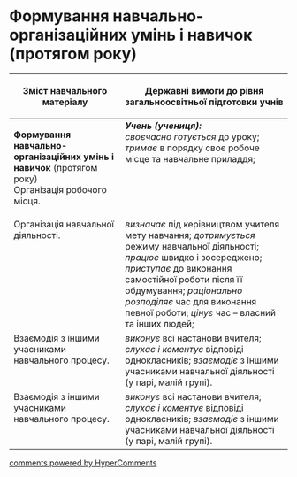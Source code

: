 <div id="hypercomments_widget" class="js-hypercomments-widget invisible"></div>

# Формування навчально-організаційних умінь і навичок (протягом року) 

<table>
<thead>
  <tr>
    <th width="40%" align="center"><p>Зміст навчального матеріалу</p></td>
    <th width="60%" align="center"><p>Державні вимоги до рівня загальноосвітньої підготовки учнів</p></td>
  </tr>
</thead>
<tbody>
  <tr>
    <td width="40%" style="vertical-align:top !important;">
    <p><b>Формування навчально-організаційних умінь і навичок</b> (протягом року)<br>
Організація робочого місця.</td>
    <td width="60%" style="vertical-align:top !important;">
<i><b>Учень (учениця):</b></i><br>
<i>своєчасно готується</i> до уроку; <i>тримає</i> в порядку своє робоче місце та навчальне приладдя;  </td>
  </tr>
  <tr>
    <td width="40%" style="vertical-align:top !important;">
Організація навчальної діяльності.</td>
    <td width="60%" style="vertical-align:top !important;">
<i>визначає</i> під керівництвом учителя мету навчання; <i>дотримується</i> режиму навчальної діяльності; <i>працює</i> швидко і зосереджено; <i>приступає</i> до виконання самостійної роботи після її обдумування; <i>раціонально розподіляє</i> час для виконання певної роботи; <i>цінує</i> час – власний та інших людей;</td>
  </tr>
  <tr>
    <td width="40%" style="vertical-align:top !important;">
Взаємодія з іншими учасниками навчального процесу.</td>
    <td width="60%" style="vertical-align:top !important;">
<i>виконує</i> всі настанови вчителя; <i>слухає і коментує</i> відповіді однокласників; <i>взаємодіє</i> з іншими учасниками навчальної діяльності (у парі, малій групі).</td>
  </tr>
  <tr>
    <td width="40%" style="vertical-align:top !important;">
Взаємодія з іншими учасниками навчального процесу.</td>
    <td width="60%" style="vertical-align:top !important;">
<i>виконує</i> всі настанови вчителя; <i>слухає і коментує</i> відповіді однокласників; <i>взаємодіє</i> з іншими учасниками навчальної діяльності (у парі, малій групі).</td>
  </tr>
</tbody>
</table>

<div class="js-hypercomments-container">
<a href="http://hypercomments.com" class="hc-link" title="comments widget">comments powered by HyperComments</a>
</div>